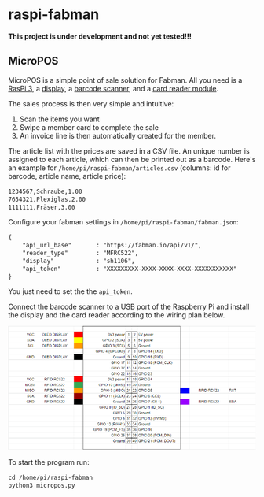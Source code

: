 # raspi-fabman

**This project is under development and not yet tested!!!**

## MicroPOS

MicroPOS is a simple point of sale solution for Fabman. All you need is a [RasPi 3](https://www.amazon.de/UCreate-Raspberry-Pi-Desktop-Starter/dp/B07BNPZVR7), a [display](https://www.amazon.de/AZDelivery-Display-Arduino-Raspberry-Gratis/dp/B078J78R45), a [barcode scanner](https://www.amazon.de/NETUM-Barcodescanner-Bar-code-USB-Kabel-USB-Anschluss/dp/B01M73VPXI), and a [card reader module](https://www.amazon.de/RFID-Arduino-deutscher-Anleitung-RFID-Schl%C3%BCsselanh%C3%A4nger/dp/B00L6Z14T4).

The sales process is then very simple and intuitive:
1. Scan the items you want
2. Swipe a member card to complete the sale
3. An invoice line is then automatically created for the member.

The article list with the prices are saved in a CSV file. An unique number is assigned to each article, which can then be printed out as a barcode. Here's an example for `/home/pi/raspi-fabman/articles.csv` (columns: id for barcode, article name, article price):
```
1234567,Schraube,1.00
7654321,Plexiglas,2.00
1111111,Fräser,3.00
```

Configure your fabman settings in `/home/pi/raspi-fabman/fabman.json`:
```
{
	"api_url_base"       : "https://fabman.io/api/v1/",
	"reader_type"        : "MFRC522",
	"display"            : "sh1106",
	"api_token"          : "XXXXXXXXX-XXXX-XXXX-XXXX-XXXXXXXXXXX"
}
```
You just need to set the the `api_token`.

Connect the barcode scanner to a USB port of the Raspberry Pi and install the display and the card reader according to the wiring plan below.

![MicroPOS wiring](https://github.com/HappylabWien/raspi-fabman/blob/master/MicroPosWiring.PNG)

To start the program run:
```
cd /home/pi/raspi-fabman
python3 micropos.py
```
